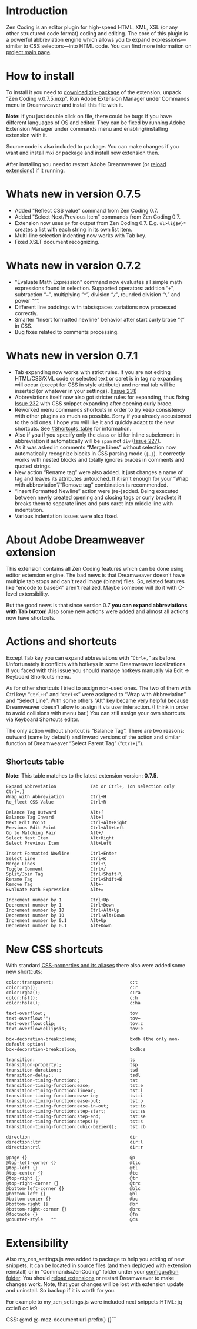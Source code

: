 # Introduction #

Zen Coding is an editor plugin for high-speed HTML, XML, XSL (or any other structured code format) coding and editing. The core of this plugin is a powerful abbreviation engine which allows you to expand expressions—similar to CSS selectors—into HTML code. You can find more information on [project main page](http://code.google.com/p/zen-coding/).


# How to install #
To install it you need to [download zip-package](http://code.google.com/p/zen-coding/downloads/detail?name=Zen%20Coding%20v.0.7.5.mxp) of the extension, unpack “Zen Coding v.0.7.5.mxp”. Run Adobe Extension Manager under Commands menu in Dreamweaver and install this file with it.

**Note:** if you just double click on file, there could be bugs if you have different languages of OS and editor. They can be fixed by running Adobe Extension Manager under commands menu and enabling/installing extension with it.

Source code is also included to package. You can make changes if you want and install mxi or package and install new extension then.

After installing you need to restart Adobe Dreamweaver (or [reload extensions](http://help.adobe.com/en_US/dreamweaver/cs/extend/WS5b3ccc516d4fbf351e63e3d117f508c8de-7fd1.html)) if it running.


# Whats new in version 0.7.5 #
  * Added "Reflect CSS value" command from Zen Coding 0.7.
  * Added "Select Next/Previous Item" commands from Zen Coding 0.7.
  * Extension now uses `$#` for output from Zen Coding 0.7. E.g. `ul>li{$#}*` creates a list with each string in its own list item.
  * Multi-line selection indenting now works with Tab key.
  * Fixed XSLT document recognizing.

# Whats new in version 0.7.2 #
  * "Evaluate Math Expression" command now evaluates all simple math expressions found in selection. Supported operators: addition “`+`”, subtraction “`−`”, multiplying “`*`”, division “`/`”, rounded division “`\`” and power “`^`”.
  * Different line paddings with tabs/spaces variations now processed correctly.
  * Smarter "Insert formatted newline" behavior after start curly brace “{” in CSS.
  * Bug fixes related to comments processing.

# Whats new in version 0.7.1 #
  * Tab expanding now works with strict rules. If you are not editing HTML/CSS/XML code or selected text or caret is in tag no expanding will occur (except for CSS in style attribute) and normal tab will be inserted (or whatever in your settings). ([Issue 231](http://code.google.com/p/zen-coding/issues/detail?id=231))
  * Abbreviations itself now also got stricter rules for expanding, thus fixing [Issue 232](http://code.google.com/p/zen-coding/issues/detail?id=232) with CSS snippet expanding after opening curly brace.
  * Reworked menu commands shortcuts in order to try keep consistency with other plugins as much as possible. Sorry if you already accustomed to the old ones. I hope you will like it and quickly adapt to the new shortcuts. See [#Shortcuts\_table](#Shortcuts_table.md) for information.
  * Also if you if you specify only the class or id for inline subelement in abbreviation it automatically will be `span` not `div` ([Issue 227](http://code.google.com/p/zen-coding/issues/detail?id=227)).
  * As it was asked in comments “Merge Lines” without selection now automatically recognize blocks in CSS parsing mode (`{…}`). It correctly works with nested blocks and totally ignores braces in comments and quoted strings.
  * New action “Rename tag” were also added. It just changes a name of tag and leaves its attributes untouched. If it isn't enough for your “Wrap with abbreviation”/“Remove tag” combination is recommended.
  * “Insert Formatted Newline” action were (re-)added. Being executed between newly created opening and closing tags or curly brackets it breaks them to separate lines and puts caret into middle line with indentation.
  * Various indentation issues were also fixed.


# About Adobe Dreamweaver extension #

This extension contains all Zen Coding features which can be done using editor extension engine. The bad news is that Dreamweaver doesn't have multiple tab stops and can't read image (binary) files. So, related features like “encode to base64” aren't realized. Maybe someone will do it with C-level extensibility.

But the good news is that since version 0.7 **you can expand abbreviations with Tab button**! Also some new actions were added and almost all actions now have shortcuts.

# Actions and shortcuts #

Except Tab key you can expand abbreviations with “`Ctrl+,`” as before. Unfortunately it conflicts with hotkeys in some Dreamweaver localizations. If you faced with this issue you should manage hotkeys manually via Edit → Keyboard Shortcuts menu.

As for other shortcuts I tried to assign non-used ones. The two of them with Ctrl key: “`Ctrl+H`” and “`Ctrl+K`” were assigned to “Wrap with Abbreviation” and “Select Line”. With some others “Alt” key became very helpful because Dreamweaver doesn't allow to assign it via user interaction. (I think in order to avoid collisions with menu bar.) You can still assign your own shortcuts via Keyboard Shortcuts editor.

The only action without shortcut is “Balance Tag”. There are two reasons: outward (same by default) and inward versions of the action and similar function of Dreamweaver “Select Parent Tag” (“`Ctrl+[`”).

## Shortcuts table ##
**Note:** This table matches to the latest extension version: **0.7.5**.
```
Expand Abbreviation             Tab or Ctrl+, (on selection only Ctrl+,)
Wrap with Abbreviation          Ctrl+H
Re_flect CSS Value              Ctrl+R

Balance Tag Outward             Alt+[
Balance Tag Inward              Alt+]
Next Edit Point                 Ctrl+Alt+Right
Previous Edit Point             Ctrl+Alt+Left
Go to Matching Pair             Alt+/
Select Next Item                Alt+Right
Select Previous Item            Alt+Left

Insert Formatted Newline        Ctrl+Enter
Select Line                     Ctrl+K
Merge Lines                     Ctrl+\
Toggle Comment                  Ctrl+/
Split/Join Tag                  Ctrl+Shift+\
Rename Tag                      Ctrl+Shift+B
Remove Tag                      Alt+-
Evaluate Math Expression        Alt+=

Increment number by 1           Ctrl+Up
Decrement number by 1           Ctrl+Down
Increment number by 10          Ctrl+Alt+Up
Decrement number by 10          Ctrl+Alt+Down
Increment number by 0.1         Alt+Up
Decrement number by 0.1         Alt+Down
```

# New CSS shortcuts #

With standard [CSS-properties and its aliases](http://code.google.com/p/zen-coding/wiki/ZenCSSPropertiesEn) there also were added some new shortcuts:
```
color:transparent;                             c:t
color:rgb();                                   c:r
color:rgba();                                  c:ra
color:hsl();                                   c:h
color:hsla();                                  c:ha
 
text-overflow:;                                tov
text-overflow:"";                              tov+
text-overflow:clip;                            tov:c
text-overflow:ellipsis;                        tov:e
 
box-decoration-break:clone;                    bxdb (the only non-default option)
box-decoration-break:slice;                    bxdb:s
 
transition:                                    ts
transition-property:;                          tsp
transition-duration:;                          tsd
transition-delay:;                             tsdl
transition-timing-function:;                   tst
transition-timing-function:ease;               tst:e
transition-timing-function:linear;             tst:l
transition-timing-function:ease-in;            tst:i
transition-timing-function:ease-out;           tst:o
transition-timing-function:ease-in-out;        tst:io
transition-timing-function:step-start;         tst:ss
transition-timing-function:step-end;           tst:se
transition-timing-function:steps();            tst:s
transition-timing-function:cubic-bezier();     tst:cb

direction                                      dir
direction:ltr                                  dir:l
direction:rtl                                  dir:r

@page {}                                       @p
@top-left-corner {}                            @tlc
@top-left {}                                   @tl
@top-center {}                                 @tc
@top-right {}                                  @tr
@top-right-corner {}                           @trc
@bottom-left-corner {}                         @blc
@bottom-left {}                                @bl
@bottom-center {}                              @bc
@bottom-right {}                               @br
@bottom-right-corner {}                        @brc
@footnote {}                                   @fn
@counter-style   ""                            @cs
```

# Extensibility #

Also my\_zen\_settings.js was added to package to help you adding of new snippets. It can be located in source files (and then deployed with extension reinstall) or in “Commands\ZenCoding” folder under your [configuration folder](http://help.adobe.com/en_US/dreamweaver/cs/extend/WS5b3ccc516d4fbf351e63e3d117f508c8de-7fdb.html). You should [reload extensions](http://help.adobe.com/en_US/dreamweaver/cs/extend/WS5b3ccc516d4fbf351e63e3d117f508c8de-7fd1.html) or restart Dreamweaver to make changes work. Note, that your changes will be lost with extension update and uninstall. So backup if it is worth for you.

For example to my\_zen\_settings.js were included next snippets:HTML:
jq      <script type="text/javascript" src="http://ajax.googleapis.com/ajax/libs/jquery/1.6.1/jquery.min.js"></script>
cc:ie8  <!--[if gte IE 8]><![endif]-->
cc:ie9  <!--[if gte IE 9]><![endif]-->

CSS:
@md     @-moz-document url-prefix() {}```